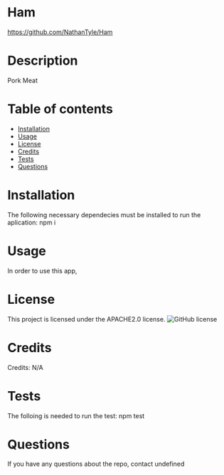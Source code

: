 # Ham
  https://github.com/NathanTyle/Ham
  # Description
  Pork Meat
  # Table of contents
  * [Installation](#installation)
  * [Usage](#usage)
  * [License](#license)
  * [Credits](#credits)
  * [Tests](#tests)
  * [Questions](#questions)
  # Installation
  The following necessary dependecies must be installed to run the aplication: npm i
  # Usage
  In order to use this app, 
  # License
  This project is licensed under the APACHE2.0 license.
  ![GitHub license](https://img.shields.io/badge/license-MIT-blue.svg)
  # Credits
  Credits: N/A
  # Tests
  The folloing is needed to run the test: npm test
  # Questions
  If you have any questions about the repo, contact undefined
